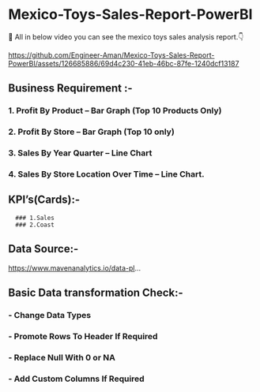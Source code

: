 # Mexico-Toys-Sales-Report-PowerBI
:wave: All in below video you can see the mexico toys sales analysis report.:point_down:



https://github.com/Engineer-Aman/Mexico-Toys-Sales-Report-PowerBI/assets/126685886/69d4c230-41eb-46bc-87fe-1240dcf13187


## Business Requirement :- 
### 1.	Profit By Product – Bar Graph (Top 10 Products Only)
### 2.	Profit By Store – Bar Graph (Top 10 only)
### 3.	Sales By Year Quarter – Line Chart
### 4.	Sales By Store Location Over Time – Line Chart.



## KPI’s(Cards):-
      ### 1.Sales 
      ### 2.Coast
      



## Data Source:-

  https://www.mavenanalytics.io/data-pl...





## Basic Data transformation Check:-

### -	Change Data Types
### -	Promote Rows To Header If Required
### -	Replace Null With 0 or NA
### -	Add Custom Columns If Required

	


